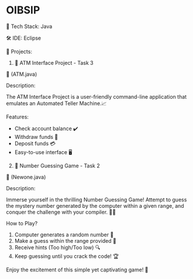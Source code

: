# OIBSIP

🔧 Tech Stack: Java

🛠️ IDE: Eclipse

🎯 Projects:

1. 🏧 ATM Interface Project - Task 3

📃 (ATM.java)

Description:

The ATM Interface Project is a user-friendly command-line application that emulates an Automated Teller Machine.📈

Features:
- Check account balance ✔️
- Withdraw funds 💸
- Deposit funds 💳
- Easy-to-use interface 🖥️

2. 🎲 Number Guessing Game - Task 2

📃 (Newone.java)

Description:

Immerse yourself in the thrilling Number Guessing Game! Attempt to guess the mystery number generated by the computer within a given range, and conquer the challenge with your compiler. 🤔🔢

How to Play?

1. Computer generates a random number 🎲
2. Make a guess within the range provided 🎯
3. Receive hints (Too high/Too low) 🔍
4. Keep guessing until you crack the code! 🏆

Enjoy the excitement of this simple yet captivating game! 🎉
